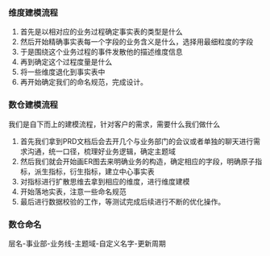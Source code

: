 ### 维度建模流程
1. 首先是以相对应的业务过程确定事实表的类型是什么
2. 然后开始精确事实表每一个字段的业务含义是什么，选择用最细粒度的字段
3. 于是围绕这个业务过程的事件发散他的描述维度信息
4. 再到确定这个过程度量是什么
5. 将一些维度退化到事实表中
6. 再开始确定我们的命名规范，完成设计。
### 数仓建模流程
我们是自下而上的建模流程，针对客户的需求，需要什么我们做什么
1. 首先我们拿到PRD文档后会去开几个与业务部门的会议或者单独的聊天进行需求沟通，统一口径，梳理好业务逻辑，确定主题域
2. 然后我们就会开始画ER图去来明确业务的构造，确定相应的字段，明确原子指标，派生指标，衍生指标，建立中心事实表
3. 对指标进行扩散思维去拿到相应的维度，进行维度建模
4. 开始落地实表，注意一些命名规范
5. 最后进行数据校验的工作，等测试完成后续进行不断的优化操作。

### 数仓命名 
层名-事业部-业务线-主题域-自定义名字-更新周期